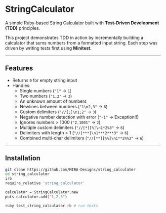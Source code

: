 # StringCalculator

A simple Ruby-based String Calculator built with **Test-Driven Development (TDD)** principles.

This project demonstrates TDD in action by incrementally building a calculator that sums numbers from a formatted input string. Each step was driven by writing tests first using **Minitest**.

---

## Features

- Returns `0` for empty string input
- Handles:
  - Single numbers (`"1"` -> `1`)
  - Two numbers (`"1,2"` -> `3`)
  - An unknown amount of numbers
  - Newlines between numbers (`"1\n2,3"` -> `6`)
  - Custom delimiters (`"//[;]\n1;2"` -> `3`)
  - Negative number detection with error (`"-1"` -> Exception!!)
  - Ignores numbers > 1000 (`"2,1001"` -> `2`)
  - Multiple custom delimiters (`"//[*][%]\n1*2%3"` -> `6`)
  - Delimiters with length > 1 (`"//[***]\n1***2***3"` -> `6`)
  - Combined multi-char delimiters (`"//[**][%%]\n1**2%%3"` -> `6`)

---

## Installation

```bash
git clone https://github.com/MIRA-Designs/string_calculater
cd string_calculator
irb
require_relative 'string_calculator'

calculator = StringCalculator.new
puts calculator.add("1,2,3")

ruby test_string_calculator.rb # run tests

